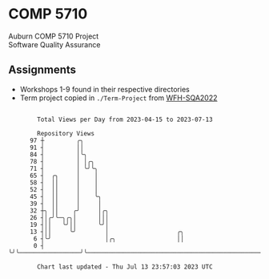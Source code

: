 # COMP 5710
Auburn COMP 5710 Project  
Software Quality Assurance

## Assignments
- Workshops 1-9 found in their respective directories
- Term project copied in `./Term-Project` from [WFH-SQA2022](https://github.com/wumphlett/WFH-SQA2022-AUBURN)

```

        Total Views per Day from 2023-04-15 to 2023-07-13

        Repository Views
      97 ┼         ╭╮
      91 ┤         ││
      84 ┤         │╰╮
      78 ┤         │ │╭╮
      71 ┤         │ ╰╯╰╮
      65 ┤  ╭╮     │    │
      58 ┤  ││     │    │
      52 ┤  ││     │    │
      45 ┤  ││     │    ╰╮
      39 ┤  ││     │     │
      32 ┼╮ ││    ╭╯     │╭╮
      26 ┤│╭╯╰─╮╭╮│      │││
      19 ┤││   ╰╯││      ╰╯│
      13 ┤││     ╰╯        │                   ╭╮
       6 ┤╰╯               │╭╮                 ││
       0 ┤                 ╰╯╰─────────────────╯╰──────────────────────────────────────────────────

        Chart last updated - Thu Jul 13 23:57:03 2023 UTC
        
```
